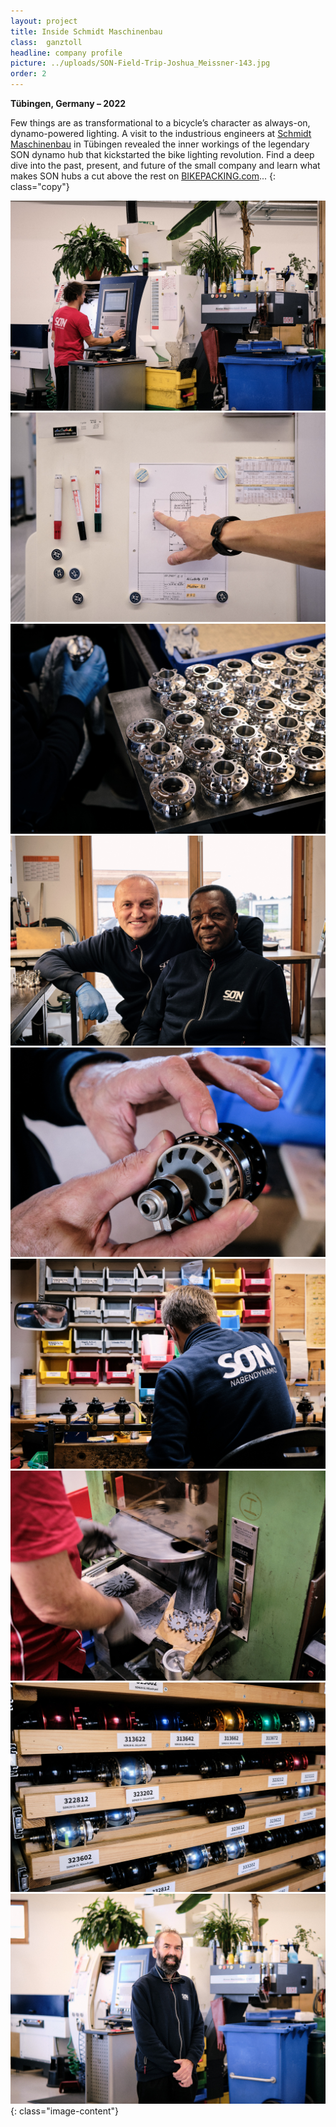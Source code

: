 ```yaml
---
layout: project
title: Inside Schmidt Maschinenbau
class:  ganztoll
headline: company profile
picture: ../uploads/SON-Field-Trip-Joshua_Meissner-143.jpg
order: 2
---
```

**Tübingen, Germany – 2022**

Few things are as transformational to a bicycle’s character as always-on, dynamo-powered lighting. A visit to the industrious engineers at <a href="https://nabendynamo.de/" target="_blank">Schmidt Maschinenbau</a> in Tübingen revealed the inner workings of the legendary SON dynamo hub that kickstarted the bike lighting revolution. Find a deep dive into the past, present, and future of the small company and learn what makes SON hubs a cut above the rest on <a href="https://bikepacking.com/plog/inside-son-dynamo-hubs/" target="_blank">BIKEPACKING.com</a>...
{: class="copy"}

![tollesbild](../uploads/SON-Field-Trip-Joshua_Meissner-25.jpg)
![tollesbild](../uploads/SON-Field-Trip-Joshua_Meissner-30.jpg)
![tollesbild](../uploads/SON-Field-Trip-Joshua_Meissner-75.jpg)
![tollesbild](../uploads/SON-Field-Trip-Joshua_Meissner-78.jpg)
![tollesbild](../uploads/SON-Field-Trip-Joshua_Meissner-100.jpg)
![tollesbild](../uploads/SON-Field-Trip-Joshua_Meissner-143.jpg)
![tollesbild](../uploads/SON-Field-Trip-Joshua_Meissner-159.jpg)
![tollesbild](../uploads/SON-Field-Trip-Joshua_Meissner-164.jpg)
![tollesbild](../uploads/SON-Field-Trip-Joshua_Meissner-108.jpg)
{: class="image-content"}



